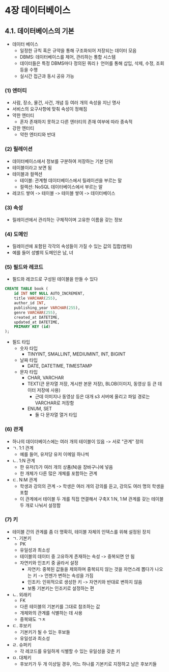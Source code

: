# 4장 데이터베이스
## 4.1. 데이터베이스의 기본
- 데이터 베이스
    - 일정한 규칙 혹은 규약을 통해 구조화되어 저장되는 데이터 모음
    - DBMS: 데이터베이스를 제어, 관리하는 통합 시스템
    - 데이터들은 특정 DBMS마다 정의된 쿼리ㅏ 언어를 통해 삽입, 삭제, 수정, 조회 등을 수행
    - 실시간 접근과 동시 공유 가능


### (1) 엔터티
- 사람, 장소, 물건, 사건, 개념 등 여러 개의 속성을 지닌 명사
- 서비스의 요구사항에 맞춰 속성이 정해짐
- 약한 엔터티
    - 혼자 존재하지 못하고 다른 엔터티의 존재 여부에 따라 종속적
- 강한 엔터티
    - 약한 엔터티와 반대

### (2) 릴레이션
- 데이터베이스에서 정보를 구분하여 저장하는 기본 단위
- 테이블이라고 보면 됨
- 테이블과 컬렉션
    - 테이블: 관계형 데이터베이스에서 릴레이션을 부르는 말
    - 컬렉션: NoSQL 데이터베이스에서 부르는 말
- 레코드 쌓여 -> 테이블 -> 테이블 쌓여 -> 데이터베이스

### (3) 속성
- 릴레이션에서 관리하는 구체적이며 고유한 이름을 갖는 정보

### (4) 도메인
- 릴레이션에 포함된 각각의 속성들이 가질 수 있는 값의 집합(범위)
- 예를 들어 성별의 도메인은 남, 녀

### (5) 필드와 레코드
- 필드와 레코드로 구성된 테이블을 만들 수 있다
```sql
CREATE TABLE book (
    id INT NOT NULL AUTO_INCREMENT,
    title VARCHAR(255),
    author_id INT,
    publishing_year VARCHAR(255),
    genre VARCHAR(255),
    created_at DATETIME,
    updated_at DATETIME,
    PRIMARY KEY (id)
);
```

- 필드 타입 
    - 숫자 타입
        - TINYINT, SMALLINT, MEDIUMINT, INT, BIGINT
    - 날짜 타입
        - DATE, DATETIME, TIMESTAMP
    - 문자 타입
        - CHAR, VARCHAR
        - TEXT(큰 문자열 저장, 게시판 본문 저장), BLOB(이미지, 동영상 등 큰 데이터 저장에 사용)
            - 근데 이미지나 동영상 등은 대개 s3 서버에 올리고 파일 경로는 VARCHAR로 저장함
        - ENUM, SET
            - 둘 다 문자열 열거 타입

### (6) 관계
- 하나의 데이터베이스에는 여러 개의 테이블이 있음 -> 서로 "관계" 정의
- ㄱ. 1:1 관계
    - 예를 들어, 유저당 유저 이메일 하나씩
- ㄴ. 1:N 관계
    - 한 유저(1)가 여러 개의 상품(N)을 장바구니에 넣음
    - 한 개체가 다른 많은 개체를 포함하는 관계
- ㄷ. N:M 관계
    - 학생과 강의의 관계 -> 학생은 여러 개의 강의를 듣고, 강의도 여러 명의 학생을 포함
    - 이 관계에서 테이블 두 개를 직접 연결해서 구축X 1:N, 1:M 관계를 갖는 테이블 두 개로 나눠서 설정함

### (7) 키
- 테이블 간의 관계를 좀 더 명확히, 테이블 자체의 인덱스를 위해 설정된 장치
- ㄱ. 기본키
    - PK
    - 유일성과 최소성
    - 테이블의 데이터 중 고유하게 존재하는 속성 -> 중복되면 안 됨
    - 자연키와 인조키 중 골라서 설정
        - 자연키: 중복된 값들을 제외하며 중복되지 않는 것을 자연스레 뽑다가 나오는 키 -> 언젠가 변하는 속성을 가짐
        - 인조키: 인위적으로 생성한 키 -> 자연키와 반대로 변하지 않음
        - 보통 기본키는 인조키로 설정하는 편
- ㄴ. 외래키
    - FK
    - 다른 테이블의 기본키를 그대로 참조하는 값
    - 개체와의 관계를 식별하는 데 사용
    - 중복돼도 ㄱㅊ
- ㄷ. 후보키
    - 기본키가 될 수 있는 후보들
    - 유일성과 최소성
- ㄹ. 슈퍼키
    - 각 레코드를 유일하게 식별할 수 있는 유일성을 갖춘 키
- ㅁ. 대체키
    - 후보키가 두 개 이상일 경우, 어느 하나를 기본키로 지정하고 남은 후보키들